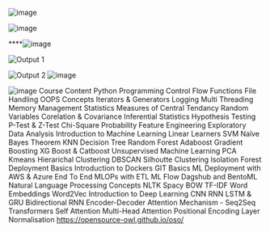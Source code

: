 
![image](https://github.com/user-attachments/assets/ce8ba51b-1f6f-4bd0-9c26-8406c61ddc82)

![image](https://github.com/user-attachments/assets/fe56d8f9-f18a-4460-93b0-49ba4eec0d2d)

****![image](https://github.com/user-attachments/assets/5d716bc4-31ed-40b7-8850-a3dbc42bcd29)

![Output  1](https://github.com/user-attachments/assets/29baf586-3423-44f6-b144-f070de3f541f)

![Output 2](https://github.com/user-attachments/assets/08c61c24-01e0-4868-979e-f3660e9e1fd7)
![image](https://github.com/user-attachments/assets/91365b34-9684-4da6-b320-6c32a097f9e4)


![image](https://github.com/user-attachments/assets/c2500904-831b-4845-a3f0-758279560b94)
Course Content
Python Programming 
Control Flow
Functions
File Handling
OOPS Concepts
Iterators & Generators
Logging
Multi Threading 
Memory Management
Statistics
Measures of Central Tendancy
Random Variables
Corelation & Covariance
Inferential Statistics
Hypothesis Testing
P-Test & Z-Test
Chi-Square
Probability 
Feature Engineering
Exploratory Data Analysis
Introduction to Machine Learning
Linear Learners
SVM
Naïve Bayes Theorem
KNN
Decision Tree
Random Forest
Adaboost
Gradient Boosting
XG Boost & Catboost
Unsupervised Machine Learning
PCA
Kmeans
Hierarichal Clustering
DBSCAN
Silhoutte Clustering
Isolation Forest
Deployment Basics
Introduction to Dockers
GIT Basics
ML Deployment with AWS & Azure
End To End MLOPs with ETL
ML Flow Dagshub and BentoML
Natural Language Processing Concepts
NLTK
Spacy
BOW
TF-IDF
Word Embeddings
Word2Vec
Introduction to Deep Learning
CNN
RNN
LSTM & GRU
Bidirectional RNN
Encoder-Decoder 
Attention Mechanism - Seq2Seq
Transformers
Self Attention
Multi-Head Attention
Positional Encoding
Layer Normalisation
https://opensource-owl.github.io/oso/
